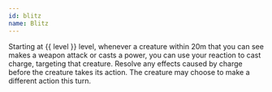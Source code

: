 ```yaml
---
id: blitz
name: Blitz
---
```

Starting at {{ level }} level, whenever a creature within 20m that you can see makes a weapon attack or casts a power, you can use your reaction to
cast charge, targeting that creature. Resolve any effects caused by charge before the creature takes its action. The creature
may choose to make a different action this turn.
